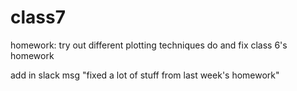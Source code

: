 # class7

homework:
try out different plotting techniques
do and fix class 6's homework

add in slack msg "fixed a lot of stuff from last week's homework"

